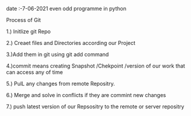 date :-7-06-2021
even odd programme in python

Process of Git

1.) Initlize git Repo

2.) Creaet files and Directories according our Project

3.)Add them in git using git add command

4.)commit means creating Snapshot  /Chekpoint /version of our work that
can access any of time

5.) PulL any changes from remote Repositry.

6.) Merge and solve in conflicts if they are commint new changes

7.) push latest version of our Repsositry to the remote or server repositry
